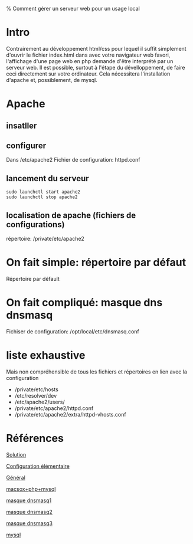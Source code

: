 % Comment gérer un serveur web pour un usage local




# Intro
Contrairement au développement html/css pour lequel il suffit simplement d'ouvrir le fichier index.html dans avec votre navigateur web favori, l'affichage d'une page web en php demande d'être interprété par un serveur web. Il est possible, surtout à l'étape du dévelloppement, de faire ceci directement sur votre ordinateur. Cela nécessitera l'installation d'apache et, possiblement, de mysql.

# Apache

## insatller

## configurer
Dans /etc/apache2
Fichier de configuration: httpd.conf

## lancement du serveur
    sudo launchctl start apache2
    sudo launchctl stop apache2


## localisation de apache (fichiers de configurations)
répertoire:    /private/etc/apache2


# On fait simple: répertoire par défaut
Répertoire par défault






# On fait compliqué: masque dns  dnsmasq 
Fichiser de configuration: /opt/local/etc/dnsmasq.conf



# liste exhaustive
Mais non compréhensible de tous les fichiers et répertoires en lien avec la configuration

  - /private/etc/hosts
  - /etc/resolver/dev 
  - /etc/apache2/users/
  - /private/etc/apache2/httpd.conf
  - /private/etc/apache2/extra/httpd-vhosts.conf







# Références

[Solution](http://coolestguidesontheplanet.com/get-apache-mysql-php-phpmyadmin-working-osx-10-10-yosemite/)

[Configuration élémentaire](http://osxdaily.com/2012/09/02/start-apache-web-server-mac-os-x/)

[Général](http://mallinson.ca/osx-web-development/)

[macsox+php+mysql](http://elliptips.info/installer-apache-mysql-et-php-sous-osx-sans-passer-par-mamp/)

[masque dnsmasq1](http://www.42umbrellas.com/2012/08/14/setting-up-deevelopment-shop-on-osx-mountain-lion/)

[masque dnsmasq2](https://www.computersnyou.com/3786/how-to-setup-dnsmasq-local-dns/)

[masque dnsmasq3](http://passingcuriosity.com/2013/dnsmasq-dev-osx/)

[mysql](https://trac.macports.org/wiki/howto/MySQL)



